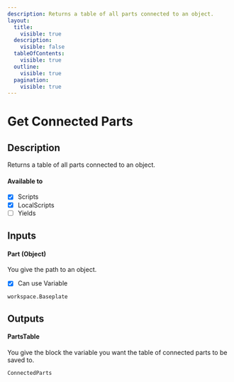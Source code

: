 ```yaml
---
description: Returns a table of all parts connected to an object.
layout:
  title:
    visible: true
  description:
    visible: false
  tableOfContents:
    visible: true
  outline:
    visible: true
  pagination:
    visible: true
---
```


# Get Connected Parts

## Description

Returns a table of all parts connected to an object.

#### Available to

* [x] Scripts
* [x] LocalScripts
* [ ] Yields

## Inputs

#### Part (Object)

You give the path to an object.

* [x] Can use Variable

```
workspace.Baseplate
```

## Outputs

#### PartsTable

You give the block the variable you want the table of connected parts to be saved to.

```
ConnectedParts
```
